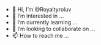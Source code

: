- 👋 Hi, I’m @Royaltyroluv
- 👀 I’m interested in ...
- 🌱 I’m currently learning ...
- 💞️ I’m looking to collaborate on ...
- 📫 How to reach me ...

<!---
Royaltyroluv/Royaltyroluv is a ✨ special ✨ repository because its `README.md` (this file) appears on your GitHub profile.
You can click the Preview link to take a look at your changes.
--->
